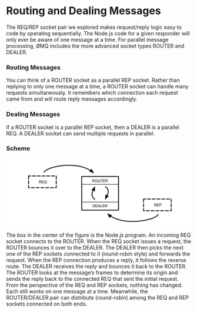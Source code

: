 # Routing and Dealing Messages
The REQ/REP socket pair we explored makes request/reply logic easy to code
by operating sequentially. The Node.js code for a given responder will only
ever be aware of one message at a time.
For parallel message processing, ØMQ includes the more advanced socket
types ROUTER and DEALER.


### Routing Messages
You can think of a ROUTER socket as a parallel REP socket. Rather than
replying to only one message at a time, a ROUTER socket can handle many
requests simultaneously. It remembers which connection each request came
from and will route reply messages accordingly.


### Dealing Messages
If a ROUTER socket is a parallel REP socket, then a DEALER is a parallel
REQ. A DEALER socket can send multiple requests in parallel.

### Scheme

![router-dealer](router-dealer.png)

The box in the center of the figure is the Node.js program. An incoming REQ
socket connects to the ROUTER. When the REQ socket issues a request, the
ROUTER bounces it over to the DEALER. The DEALER then picks the next one
of the REP sockets connected to it (round-robin style) and forwards the request.
When the REP connection produces a reply, it follows the reverse route. The
DEALER receives the reply and bounces it back to the ROUTER. The ROUTER
looks at the message’s frames to determine its origin and sends the reply
back to the connected REQ that sent the initial request.
From the perspective of the REQ and REP sockets, nothing has changed.
Each still works on one message at a time. Meanwhile, the ROUTER/DEALER
pair can distribute (round-robin) among the REQ and REP sockets connected
on both ends.